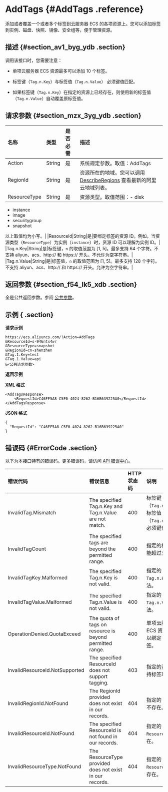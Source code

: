 # AddTags {#AddTags .reference}

添加或者覆盖一个或者多个标签到云服务器 ECS 的各项资源上。您可以添加标签到实例、磁盘、快照、镜像、安全组等，便于管理资源。

## 描述 {#section_av1_byg_ydb .section}

调用该接口时，您需要注意：

-   单项云服务器 ECS 资源最多可以添加 10 个标签。
-   标签键（`Tag.n.Key`）与标签值（`Tag.n.Value`） 必须键值匹配。

-   如果标签键（`Tag.n.Key`）在指定的资源上已经存在，则使用新的标签值（`Tag.n.Value`）自动覆盖原标签值。


## 请求参数 {#section_mzx_3yg_ydb .section}

|名称|类型|是否必需|描述|
|:-|:-|:---|:-|
|Action|String|是|系统规定参数。取值：AddTags|
|RegionId|String|是|资源所在的地域。您可以调用 [DescribeRegions](cn.zh-CN/API参考/地域/DescribeRegions.md#) 查看最新的阿里云地域列表。|
|ResourceType|String|是|资源类型。取值范围：-   disk
-   instance
-   image
-   securitygroup
-   snapshot

以上取值均为小写。|
|ResourceId|String|是|要绑定标签的资源 ID。例如，当资源类型（`ResourceType`）为实例（`instance`）时，资源 ID 可以理解为实例 ID。|
|Tag.n.Key|String|是|标签键，`n` 的取值范围为 \[1, 5\]。最多支持 64 个字符。不支持 aliyun、acs、http:// 和 https:// 开头。不允许为空字符串。|
|Tag.n.Value|String|是|标签值，`n` 的取值范围为 \[1, 5\]。最多支持 128 个字符。不支持 aliyun、acs、http:// 和 https:// 开头。允许为空字符串。|

## 返回参数 {#section_f54_lk5_xdb .section}

全是公共返回参数。参阅 [公共参数](cn.zh-CN/API参考/调用方式/公共参数.md#commonResponseParameters)。

## 示例 { .section}

**请求示例** 

```
https://ecs.aliyuncs.com/?Action=AddTags
&ResourceId=s-946ntx4wr
&ResourceType=snapshot
&RegionId=cn-shenzhen
&Tag.1.Key=test
&Tag.1.Value=api
&<公共请求参数>
```

**返回示例** 

**XML 格式**

```
<AddTagsResponse>
    <RequestId>C46FF5A8-C5F0-4024-8262-B16B639225A0</RequestId>
</AddTagsResponse>
```

 **JSON 格式** 

```
{
  "RequestId": "C46FF5A8-C5F0-4024-8262-B16B639225A0"
}
```

## 错误码 {#ErrorCode .section}

以下为本接口特有的错误码。更多错误码，请访问 [API 错误中心](https://error-center.aliyun.com/status/product/Ecs)。

|错误代码|错误信息|HTTP 状态码|说明|
|:---|:---|:-------|:-|
|InvalidTag.Mismatch|The specified Tag.n.Key and Tag.n.Value are not match.|400|标签键（`Tag.n.Key`）与标签值（`Tag.n.Value`） 必须键值匹配。|
|InvalidTagCount|The specified tags are beyond the permitted range.|400|指定的标签数不能超过五个。|
|InvalidTagKey.Malformed|The specified Tag.n.Key is not valid.|400|指定的 `Tag.n.Key` 不合法。|
|InvalidTagValue.Malformed|The specified Tag.n.Value is not valid.|400|指定的 `Tag.n.Value`不合法。|
|OperationDenied.QuotaExceed|The quota of tags on resource is beyond permitted range.|400|单项云服务器 ECS 资源最多可以绑定 10 个标签。|
|InvalidResourceId.NotSupported|The specified ResourceId does not support tagging.|403|指定的资源不支持标签功能。|
|InvalidRegionId.NotFound|The RegionId provided does not exist in our records.|404|指定的 `RegionId` 不存在。|
|InvalidResourceId.NotFound|The specified ResourceId is not found in our records.|404|指定的 `ResourceId` 不存在。|
|InvalidResourceType.NotFound|The ResourceType provided does not exist in our records.|404|指定的 `ResourceType`不存在。|

